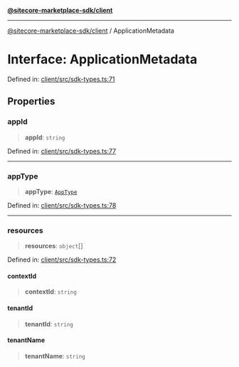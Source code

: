 [**@sitecore-marketplace-sdk/client**](../README.md)

***

[@sitecore-marketplace-sdk/client](../README.md) / ApplicationMetadata

# Interface: ApplicationMetadata

Defined in: [client/src/sdk-types.ts:71](https://github.com/Sitecore/sitecore-marketplace-sdk/blob/164b50f088c64d06bdfc3339d06f7bcbd681db60/packages/client/src/sdk-types.ts#L71)

## Properties

### appId

> **appId**: `string`

Defined in: [client/src/sdk-types.ts:77](https://github.com/Sitecore/sitecore-marketplace-sdk/blob/164b50f088c64d06bdfc3339d06f7bcbd681db60/packages/client/src/sdk-types.ts#L77)

***

### appType

> **appType**: [`AppType`](../type-aliases/AppType.md)

Defined in: [client/src/sdk-types.ts:78](https://github.com/Sitecore/sitecore-marketplace-sdk/blob/164b50f088c64d06bdfc3339d06f7bcbd681db60/packages/client/src/sdk-types.ts#L78)

***

### resources

> **resources**: `object`[]

Defined in: [client/src/sdk-types.ts:72](https://github.com/Sitecore/sitecore-marketplace-sdk/blob/164b50f088c64d06bdfc3339d06f7bcbd681db60/packages/client/src/sdk-types.ts#L72)

#### contextId

> **contextId**: `string`

#### tenantId

> **tenantId**: `string`

#### tenantName

> **tenantName**: `string`
